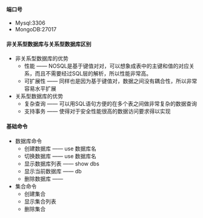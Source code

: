 #### 端口号
- Mysql:3306
- MongoDB:27017

#### 非关系型数据库与关系型数据库区别
- 非关系型数据库的优势
   - 性能 —— NOSQL是基于键值对对，可以想象成表中的主键和值的对应关系，而且不需要经过SQL层的解析，所以性能非常高。
   - 可扩展性 —— 同样也是因为基于键值对，数据之间没有耦合性，所以非常容易水平扩展
- 关系型数据库的优势
   - 复杂查询 —— 可以用SQL语句方便的在多个表之间做非常复杂的数据查询
   - 支持事务 —— 使得对于安全性能很高的数据访问要求得以实现

#### 基础命令
- 数据库命令
   - 创建数据库 —— use 数据库名
   - 切换数据库 —— use 数据库名
   - 显示数据库列表 —— show dbs
   - 显示当前数据库 —— db
   - 删除数据库 —— 
- 集合命令
   - 创建集合
   - 显示集合列表
   - 删除集合
   